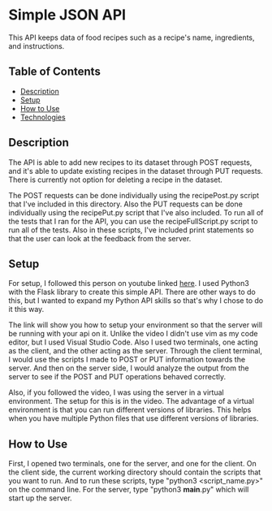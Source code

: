 # Simple JSON API

This API keeps data of food recipes such as a recipe's name, ingredients, and instructions. 

## Table of Contents
* [Description](#description)
* [Setup](#setup)
* [How to Use](#howtouse)
* [Technologies](#technologies)

## Description

The API is able to add new recipes to its dataset through POST requests, and it's able to update existing recipes in the dataset through PUT requests. There is currently not option for deleting a recipe in the dataset. 

The POST requests can be done individually using the recipePost.py script that I've included in this directory. Also the PUT requests can be done individually using the recipePut.py script that I've also included. To run all of the tests that I ran for the API, you can use the recipeFullScript.py script to run all of the tests. Also in these scripts, I've included print statements so that the user can look at the feedback from the server. 

## Setup 

For setup, I followed this person on youtube linked [here](https://www.youtube.com/watch?v=Xw6F4N1j9v4). I used Python3 with the Flask library to create this simple API. There are other ways to do this, but I wanted to expand my Python API skills so that's why I chose to do it this way. 

The link will show you how to setup your environment so that the server will be running with your api on it. Unlike the video I didn't use vim as my code editor, but I used Visual Studio Code. Also I used two terminals, one acting as the client, and the other acting as the server. Through the client terminal, I would use the scripts I made to POST or PUT information towards the server. And then on the server side, I would analyze the output from the server to see if the POST and PUT operations behaved correctly. 

Also, if you followed the video, I was using the server in a virtual environment. The setup for this is in the video. The advantage of a virtual environment is that you can run different versions of libraries. This helps when you have multiple Python files that use different versions of libraries. 

## How to Use

First, I opened two terminals, one for the server, and one for the client. On the client side, the current working directory should contain the scripts that you want to run. And to run these scripts, type "python3 <script_name.py>" on the command line. For the server, type "python3 __main__.py" which will start up the server. 
